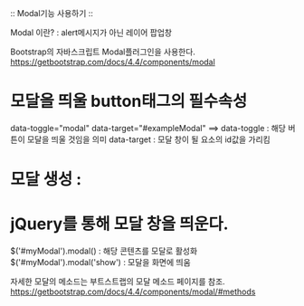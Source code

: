:: Modal기능 사용하기 ::

Modal 이란? : alert메시지가 아닌 레이어 팝업창

Bootstrap의 자바스크립트 Modal플러그인을 사용한다.
https://getbootstrap.com/docs/4.4/components/modal

# 모달을 띄울 button태그의 필수속성
data-toggle="modal" data-target="#exampleModal"
==> data-toggle : 해당 버튼이 모달을 띄울 것임을 의미
    data-target : 모달 창이 될 요소의 id값을 가리킴

# 모달 생성 : 
<div class="modal">
  <div class="modal-dialog">
    <div class="modal-content">
      <div class="modal-header">
      <div class="modal-footer">


# jQuery를 통해 모달 창을 띄운다.
$('#myModal').modal() : 해당 콘텐츠를 모달로 활성화
$('#myModal').modal('show') : 모달을 화면에 띄움

자세한 모달의 메소드는 부트스트랩의 모달 메소드 페이지를 참조.
https://getbootstrap.com/docs/4.4/components/modal/#methods

